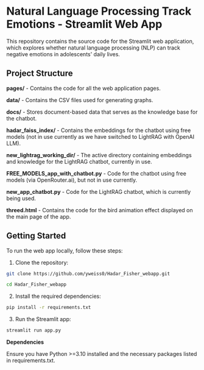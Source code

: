 # Natural Language Processing Track  Emotions - Streamlit Web App

This repository contains the source code for the Streamlit web application, which explores whether natural language processing (NLP) can track negative emotions in adolescents' daily lives.

## Project Structure

**pages/** - Contains the code for all the web application pages.

**data/** - Contains the CSV files used for generating graphs.

**docs/** - Stores document-based data that serves as the knowledge base for the chatbot.

**hadar_faiss_index/** - Contains the embeddings for the chatbot using free models (not in use currently as we have switched to LightRAG with OpenAI LLM).

**new_lightrag_working_dir/** - The active directory containing embeddings and knowledge for the LightRAG chatbot, currently in use.

**FREE_MODELS_app_with_chatbot.py** - Code for the chatbot using free models (via OpenRouter.ai), but not in use currently.

**new_app_chatbot.py** - Code for the LightRAG chatbot, which is currently being used.

**threed.html** - Contains the code for the bird animation effect displayed on the main page of the app.

## Getting Started

To run the web app locally, follow these steps:

1. Clone the repository:
```sh
git clone https://github.com/yweiss0/Hadar_Fisher_webapp.git

cd Hadar_Fisher_webapp
```

2. Install the required dependencies:
```sh
pip install -r requirements.txt
```

3. Run the Streamlit app:

```sh
streamlit run app.py
```

**Dependencies**

Ensure you have Python >=3.10 installed and the necessary packages listed in requirements.txt.
